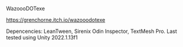 WazoooDOTexe

https://grenchorne.itch.io/wazooodotexe

Depencencies: LeanTween, Sirenix Odin Inspector, TextMesh Pro. 
Last tested using Unity 2022.1.13f1
